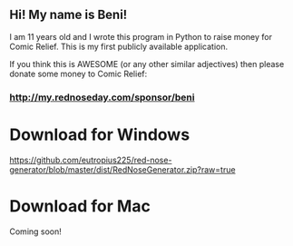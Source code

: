 ## Hi! My name is Beni!

I am 11 years old and I wrote this program in Python to raise money for Comic Relief. This is my first publicly available application.

If you think this is AWESOME (or any other similar adjectives) then please donate some money to Comic Relief:

### http://my.rednoseday.com/sponsor/beni

# Download for Windows

https://github.com/eutropius225/red-nose-generator/blob/master/dist/RedNoseGenerator.zip?raw=true

# Download for Mac

Coming soon!